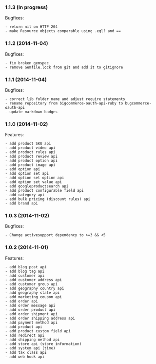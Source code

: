### 1.1.3 (In progress)

Bugfixes:

    - return nil on HTTP 204
    - make Resource objects comparable using .eql? and ==

### 1.1.2 (2014-11-04)

Bugfixes:

    - fix broken gemspec
    - remove Gemfile.lock from git and add it to gitignore

### 1.1.1 (2014-11-04)

Bugfixes:

    - correct lib folder name and adjust require statements
    - rename repository from bigcommerce-oauth-api-ruby to bugcommerce-oauth-api
    - update markdown badges


### 1.1.0 (2014-11-02)

Features:

    - add product SKU api
    - add product video api
    - add product rules api
    - add product review api
    - add product option api
    - add product image api
    - add option api
    - add option set api
    - add option set option api
    - add option set value api
    - add googleproductsearch api
    - add product configurable field api
    - add category api
    - add bulk pricing (discount rules) api
    - add brand api
    
    
### 1.0.3 (2014-11-02)

Bugfixes:

    - Change activesupport dependency to >=3 && <5

### 1.0.2 (2014-11-01)

Features:

    - add blog post api
    - add blog tag api
    - add customer api
    - add customer address api
    - add customer group api
    - add geography country api
    - add geography state api
    - add marketing coupon api
    - add order api
    - add order message api
    - add order product api
    - add order shipment api
    - add order shipping address api
    - add payment method api
    - add product api
    - add product custom field api
    - add redirect api
    - add shipping method api
    - add store api (store information)
    - add system api (time)
    - add tax class api
    - add web hook api
